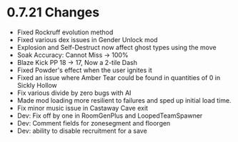 # 0.7.21 Changes #

* Fixed Rockruff evolution method
* Fixed various dex issues in Gender Unlock mod
* Explosion and Self-Destruct now affect ghost types using the move
* Soak Accuracy: Cannot Miss -> 100%
* Blaze Kick PP 18 -> 17, Now a 2-tile Dash
* Fixed Powder's effect when the user ignites it
* Fixed an issue where Amber Tear could be found in quantities of 0 in Sickly Hollow
* Fix various divide by zero bugs with AI
* Made mod loading more resilient to failures and sped up initial load time.
* Fix minor music issue in Castaway Cave exit
* Dev: Fix off by one in RoomGenPlus and LoopedTeamSpawner
* Dev: Comment fields for zonesegment and floorgen
* Dev: ability to disable recruitment for a save